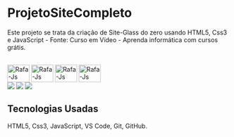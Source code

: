# ProjetoSiteCompleto
 
 Este projeto se trata da criação de Site-Glass do zero usando HTML5, Css3 e JavaScript - Fonte: Curso em Vídeo - Aprenda informática com cursos grátis.
 
 <div style="display: inline_block"><br>
  <img align="center" alt="Rafa-Js" height="40" width="50" src="https://img.shields.io/badge/HTML5-E34F26?style=for-the-badge&logo=html5&logoColor=white" >
  <img align="center" alt="Rafa-Js" height="40" width="50" src="https://img.shields.io/badge/CSS3-1572B6?style=for-the-badge&logo=css3&logoColor=white">
  <img align="center" alt="Rafa-Js" height="40" width="50" src="https://img.shields.io/badge/JavaScript-F7DF1E?style=for-the-badge&logo=javascript&logoColor=black">
  <img align="center" alt="Rafa-Js" height="40" width="50" src="https://img.shields.io/badge/GitHub-100000?style=for-the-badge&logo=github&logoColor=white">
 </div>
 
 <div> 
  <a href="https://github.com/Leonardohilariogithub/" target="_blank"><img src="https://img.shields.io/badge/GitHub-100000?style=for-the-badge&logo=github&logoColor=white" target="_blank"></a>   
  <a href="https://www.instagram.com/hilarioleozinho/?hl=pt" target="_blank"><img src="https://img.shields.io/badge/-Instagram-%23E4405F?style=for-the-badge&logo=instagram&logoColor=white" target="_blank"></a>
  <a href="https://www.linkedin.com/in/leonardoanalistadesuporte/" target="_blank"><img src="https://img.shields.io/badge/-LinkedIn-%230077B5?style=for-the-badge&logo=linkedin&logoColor=white" target="_blank"></a> 
</div>

## Tecnologias Usadas
HTML5, Css3, JavaScript, VS Code, Git, GitHub.
